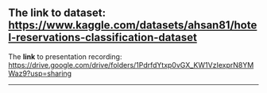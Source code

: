 The **link** to dataset:
https://www.kaggle.com/datasets/ahsan81/hotel-reservations-classification-dataset
----------------------

The **link** to presentation recording: 
https://drive.google.com/drive/folders/1PdrfdYtxp0vGX_KW1VzIexprN8YMWaz9?usp=sharing

----------------------

